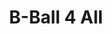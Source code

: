 ---
pid: rs376
title: B-Ball 4 All
location_transcription: Norris Square
coordinates: "[-75.135041746532, 39.982430997665]"
zipcode: '19104'
gen_neighborhood: West Philadelphia
neighborhood: University City,Belmont,Parkside,Powelton Village
outside_phl: 
age: '27'
age_range: 20-29
instagram: 
image_file_name: rs_376.jpg
proposal_transcription: Renovated basketball courts
topic: Inclusivity,Sports
topic_summary: 0, 0
type: Park,Playground
keywords_other: basketball
credit: 
image_labels: 
twitter: 
facebook: 
permalink: "/monuments/rs376/"
layout: item-page
---